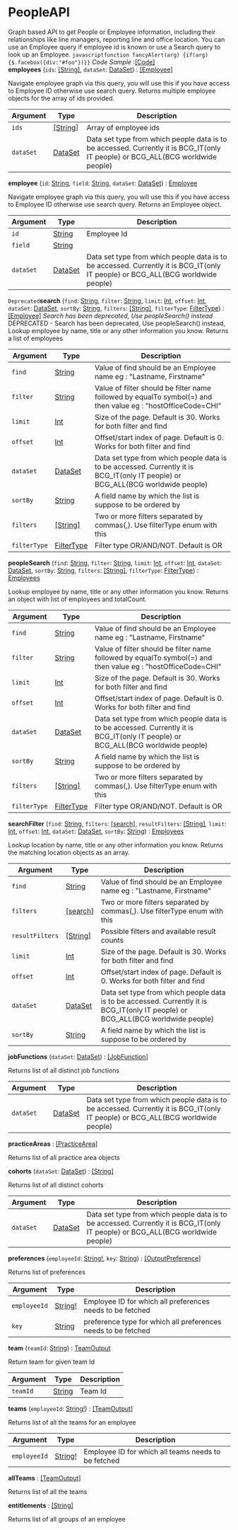 # PeopleAPI
Graph based API to get People or Employee information, including their relationships like line managers, reporting line and office location. You can use an Employee query if employee id is known or use a Search query to look up an Employee.     ```javascriptfunction fancyAlert(arg) {if(arg) {$.facebox({div:"#foo"})}}```    *Code Sample* :[[Code]](peopleapi_code#Code)  
**employees** (`ids`: [[String]](scalar#string), `dataSet`: [DataSet](enum#dataset)) : [[Employee]](object#employee)

Navigate employee graph via this query, you will use this if you have access to Employee ID otherwise use search query. Returns multiple employee objects for the array of ids provided.

| Argument  | Type               | Description      |
| --------- | ------------------ | ---------------- |
| `ids` | [[String]](scalar#string) | Array of employee ids |
| `dataSet` | [DataSet](enum#dataset) | Data set type from which people data is to be accessed. Currently it is BCG_IT(only IT people) or BCG_ALL(BCG worldwide people) |

**employee** (`id`: [String](scalar#string), `field`: [String](scalar#string), `dataSet`: [DataSet](enum#dataset)) : [Employee](object#employee)

Navigate employee graph via this query, you will use this if you have access to Employee ID otherwise use search query. Returns an Employee object.

| Argument  | Type               | Description      |
| --------- | ------------------ | ---------------- |
| `id` | [String](scalar#string) | Employee Id |
| `field` | [String](scalar#string) |  |
| `dataSet` | [DataSet](enum#dataset) | Data set type from which people data is to be accessed. Currently it is BCG_IT(only IT people) or BCG_ALL(BCG worldwide people) |

`Deprecated`**search** (`find`: [String](scalar#string), `filter`: [String](scalar#string), `limit`: [Int](scalar#int), `offset`: [Int](scalar#int), `dataSet`: [DataSet](enum#dataset), `sortBy`: [String](scalar#string), `filters`: [[String]](scalar#string), `filterType`: [FilterType](enum#filtertype)) : [[Employee]](object#employee)
*Search has been deprecated, Use peopleSearch() instead*
DEPRECATED -  Search has been deprecated, Use peopleSearch() instead, Lookup employee by name, title or any other information you know. Returns a list of employees

| Argument  | Type               | Description      |
| --------- | ------------------ | ---------------- |
| `find` | [String](scalar#string) | Value of find should be an Employee name eg : "Lastname, Firstname" |
| `filter` | [String](scalar#string) | Value of filter should be filter name followed by equalTo symbol(=) and then value eg : "hostOfficeCode=CHI" |
| `limit` | [Int](scalar#int) | Size of the page. Default is 30. Works for both filter and find |
| `offset` | [Int](scalar#int) | Offset/start index of page. Default is 0. Works for both filter and find |
| `dataSet` | [DataSet](enum#dataset) | Data set type from which people data is to be accessed. Currently it is BCG_IT(only IT people) or BCG_ALL(BCG worldwide people) |
| `sortBy` | [String](scalar#string) | A field name by which the list is suppose to be ordered by |
| `filters` | [[String]](scalar#string) | Two or more filters separated by commas(,). Use filterType enum with this |
| `filterType` | [FilterType](enum#filtertype) | Filter type OR/AND/NOT. Default is OR |

**peopleSearch** (`find`: [String](scalar#string), `filter`: [String](scalar#string), `limit`: [Int](scalar#int), `offset`: [Int](scalar#int), `dataSet`: [DataSet](enum#dataset), `sortBy`: [String](scalar#string), `filters`: [[String]](scalar#string), `filterType`: [FilterType](enum#filtertype)) : [Employees](object#employees)

Lookup employee by name, title or any other information you know. Returns an object with list of employees and totalCount.

| Argument  | Type               | Description      |
| --------- | ------------------ | ---------------- |
| `find` | [String](scalar#string) | Value of find should be an Employee name eg : "Lastname, Firstname" |
| `filter` | [String](scalar#string) | Value of filter should be filter name followed by equalTo symbol(=) and then value eg : "hostOfficeCode=CHI" |
| `limit` | [Int](scalar#int) | Size of the page. Default is 30. Works for both filter and find |
| `offset` | [Int](scalar#int) | Offset/start index of page. Default is 0. Works for both filter and find |
| `dataSet` | [DataSet](enum#dataset) | Data set type from which people data is to be accessed. Currently it is BCG_IT(only IT people) or BCG_ALL(BCG worldwide people) |
| `sortBy` | [String](scalar#string) | A field name by which the list is suppose to be ordered by |
| `filters` | [[String]](scalar#string) | Two or more filters separated by commas(,). Use filterType enum with this |
| `filterType` | [FilterType](enum#filtertype) | Filter type OR/AND/NOT. Default is OR |

**searchFilter** (`find`: [String](scalar#string), `filters`: [[search]](search), `resultFilters`: [[String]](scalar#string), `limit`: [Int](scalar#int), `offset`: [Int](scalar#int), `dataSet`: [DataSet](enum#dataset), `sortBy`: [String](scalar#string)) : [Employees](object#employees)

Lookup location by name, title or any other information you know. Returns the matching location objects as an array.

| Argument  | Type               | Description      |
| --------- | ------------------ | ---------------- |
| `find` | [String](scalar#string) | Value of find should be an Employee name eg : "Lastname, Firstname" |
| `filters` | [[search]](search) | Two or more filters separated by commas(,). Use filterType enum with this |
| `resultFilters` | [[String]](scalar#string) | Possible filters and available result counts |
| `limit` | [Int](scalar#int) | Size of the page. Default is 30. Works for both filter and find |
| `offset` | [Int](scalar#int) | Offset/start index of page. Default is 0. Works for both filter and find |
| `dataSet` | [DataSet](enum#dataset) | Data set type from which people data is to be accessed. Currently it is BCG_IT(only IT people) or BCG_ALL(BCG worldwide people) |
| `sortBy` | [String](scalar#string) | A field name by which the list is suppose to be ordered by |

**jobFunctions** (`dataSet`: [DataSet](enum#dataset)) : [[JobFunction]](object#jobfunction)

Returns list of all distinct job functions

| Argument  | Type               | Description      |
| --------- | ------------------ | ---------------- |
| `dataSet` | [DataSet](enum#dataset) | Data set type from which people data is to be accessed. Currently it is BCG_IT(only IT people) or BCG_ALL(BCG worldwide people) |

**practiceAreas**  : [[PracticeArea]](object#practicearea)

Returns list of all practice area objects

**cohorts** (`dataSet`: [DataSet](enum#dataset)) : [[String]](scalar#string)

Returns list of all distinct cohorts

| Argument  | Type               | Description      |
| --------- | ------------------ | ---------------- |
| `dataSet` | [DataSet](enum#dataset) | Data set type from which people data is to be accessed. Currently it is BCG_IT(only IT people) or BCG_ALL(BCG worldwide people) |

**preferences** (`employeeId`: [String!](scalar#string), `key`: [String](scalar#string)) : [[OutputPreference]](object#outputpreference)

Returns list of preferences

| Argument  | Type               | Description      |
| --------- | ------------------ | ---------------- |
| `employeeId` | [String!](scalar#string) | Employee ID for which all preferences needs to be fetched |
| `key` | [String](scalar#string) | preference type for which all preferences needs to be fetched |

**team** (`teamId`: [String](scalar#string)) : [TeamOutput](object#teamoutput)

Return team for given team Id

| Argument  | Type               | Description      |
| --------- | ------------------ | ---------------- |
| `teamId` | [String](scalar#string) | Team Id |

**teams** (`employeeId`: [String!](scalar#string)) : [[TeamOutput]](object#teamoutput)

Returns list of all the teams for an employee

| Argument  | Type               | Description      |
| --------- | ------------------ | ---------------- |
| `employeeId` | [String!](scalar#string) | Employee ID for which all teams needs to be fetched |

**allTeams**  : [[TeamOutput]](object#teamoutput)

Returns list of all the teams

**entitlements**  : [[String]](scalar#string)

Returns list of all groups of an employee
